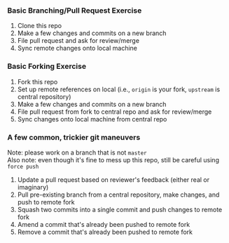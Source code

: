 ### Basic Branching/Pull Request Exercise

1. Clone this repo
2. Make a few changes and commits on a new branch
3. File pull request and ask for review/merge
4. Sync remote changes onto local machine

### Basic Forking Exercise

1. Fork this repo
2. Set up remote references on local (i.e., `origin` is your fork, `upstream` is central repository)
3. Make a few changes and commits on a new branch
4. File pull request from fork to central repo and ask for review/merge
5. Sync changes onto local machine from central repo

### A few common, trickier git maneuvers
Note: please work on a branch that is not `master`  
Also note: even though it's fine to mess up this repo, still be careful using `force push`

1. Update a pull request based on reviewer's feedback (either real or imaginary)
2. Pull pre-existing branch from a central repository, make changes, and push to remote fork 
3. Squash two commits into a single commit and push changes to remote fork
4. Amend a commit that's already been pushed to remote fork
5. Remove a commit that's already been pushed to remote fork

